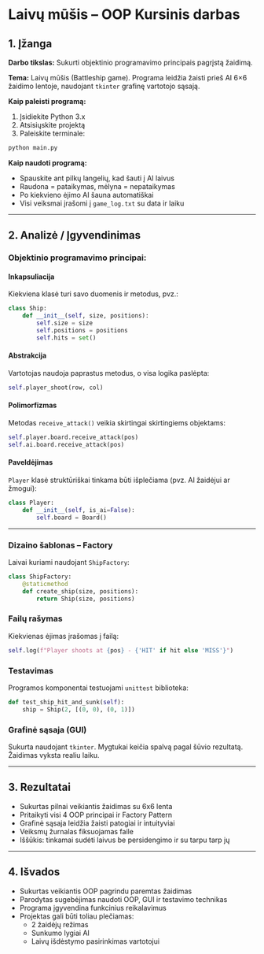 # Laivų mūšis – OOP Kursinis darbas

## 1. Įžanga

**Darbo tikslas:** Sukurti objektinio programavimo principais pagrįstą žaidimą.

**Tema:** Laivų mūšis (Battleship game). Programa leidžia žaisti prieš AI 6×6 žaidimo lentoje, naudojant `tkinter` grafinę vartotojo sąsają.

**Kaip paleisti programą:**
1. Įsidiekite Python 3.x
2. Atsisiųskite projektą
3. Paleiskite terminale:
```bash
python main.py
```

**Kaip naudoti programą:**
- Spauskite ant pilkų langelių, kad šauti į AI laivus
- Raudona = pataikymas, mėlyna = nepataikymas
- Po kiekvieno ėjimo AI šauna automatiškai
- Visi veiksmai įrašomi į `game_log.txt` su data ir laiku

---

## 2. Analizė / Įgyvendinimas

### Objektinio programavimo principai:

#### Inkapsuliacija
Kiekviena klasė turi savo duomenis ir metodus, pvz.:
```python
class Ship:
    def __init__(self, size, positions):
        self.size = size
        self.positions = positions
        self.hits = set()
```

#### Abstrakcija
Vartotojas naudoja paprastus metodus, o visa logika paslėpta:
```python
self.player_shoot(row, col)
```

#### Polimorfizmas
Metodas `receive_attack()` veikia skirtingai skirtingiems objektams:
```python
self.player.board.receive_attack(pos)
self.ai.board.receive_attack(pos)
```

#### Paveldėjimas
`Player` klasė struktūriškai tinkama būti išplečiama (pvz. AI žaidėjui ar žmogui):
```python
class Player:
    def __init__(self, is_ai=False):
        self.board = Board()
```

---

### Dizaino šablonas – Factory
Laivai kuriami naudojant `ShipFactory`:
```python
class ShipFactory:
    @staticmethod
    def create_ship(size, positions):
        return Ship(size, positions)
```

### Failų rašymas
Kiekvienas ėjimas įrašomas į failą:
```python
self.log(f"Player shoots at {pos} - {'HIT' if hit else 'MISS'}")
```

### Testavimas
Programos komponentai testuojami `unittest` biblioteka:
```python
def test_ship_hit_and_sunk(self):
    ship = Ship(2, [(0, 0), (0, 1)])
```

### Grafinė sąsaja (GUI)
Sukurta naudojant `tkinter`. Mygtukai keičia spalvą pagal šūvio rezultatą. Žaidimas vyksta realiu laiku.

---

## 3. Rezultatai

-  Sukurtas pilnai veikiantis žaidimas su 6x6 lenta
-  Pritaikyti visi 4 OOP principai ir Factory Pattern
- Grafinė sąsaja leidžia žaisti patogiai ir intuityviai
- Veiksmų žurnalas fiksuojamas faile
-  Iššūkis: tinkamai sudėti laivus be persidengimo ir su tarpu tarp jų

---

## 4. Išvados

- Sukurtas veikiantis OOP pagrindu paremtas žaidimas
- Parodytas sugebėjimas naudoti OOP, GUI ir testavimo technikas
- Programa įgyvendina funkcinius reikalavimus
- Projektas gali būti toliau plečiamas:
  - 2 žaidėjų režimas
  - Sunkumo lygiai AI
  - Laivų išdėstymo pasirinkimas vartotojui
